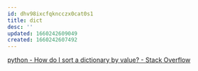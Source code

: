 ```yaml
---
id: dhv98ixcfqkncczx0cat0s1
title: dict
desc: ''
updated: 1660242609049
created: 1660242607492
---
```

[python - How do I sort a dictionary by value? - Stack Overflow](https://stackoverflow.com/questions/613183/how-do-i-sort-a-dictionary-by-value)